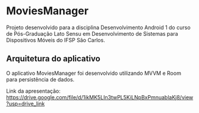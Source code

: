 # MoviesManager
Projeto desenvolvido para a disciplina Desenvolvimento Android 1 do curso de Pós-Graduação Lato Sensu em Desenvolvimento de Sistemas para Dispositivos Móveis do IFSP São Carlos.


## Arquitetura do aplicativo
O aplicativo MoviesManager foi desenvolvido utilizando MVVM e Room para persistência de dados.

Link da apresentação: https://drive.google.com/file/d/1ikMK5LIn3twPL5KiLNpBxPmnuablaKj8/view?usp=drive_link